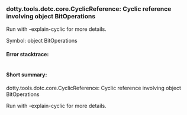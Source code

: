 ### dotty.tools.dotc.core.CyclicReference: Cyclic reference involving object BitOperations

 Run with -explain-cyclic for more details.

Symbol: object BitOperations

#### Error stacktrace:

```

```
#### Short summary: 

dotty.tools.dotc.core.CyclicReference: Cyclic reference involving object BitOperations

 Run with -explain-cyclic for more details.